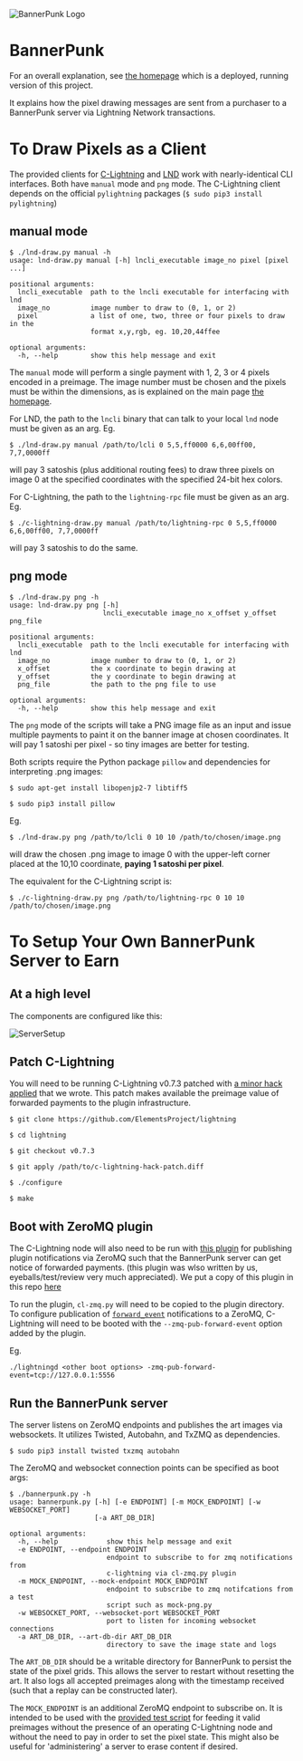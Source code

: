 ![BannerPunk Logo](frontend/htdocs/img/logo.png "BannerPunk logo")

# BannerPunk

For an overall explanation, see [the homepage](https://bannerpunk.biz) which is a deployed, running version of this project.

It explains how the pixel drawing messages are sent from a purchaser to a BannerPunk server via Lightning Network transactions.

# To Draw Pixels as a Client
The provided clients for [C-Lightning](c-lightning-draw.py) and [LND](lnd-draw.py) work with nearly-identical CLI interfaces. Both have `manual` mode and `png` mode. The C-Lightning client depends on the official `pylightning` packages (`$ sudo pip3 install pylightning`)

## manual mode

```
$ ./lnd-draw.py manual -h
usage: lnd-draw.py manual [-h] lncli_executable image_no pixel [pixel ...]

positional arguments:
  lncli_executable  path to the lncli executable for interfacing with lnd
  image_no          image number to draw to (0, 1, or 2)
  pixel             a list of one, two, three or four pixels to draw in the
                    format x,y,rgb, eg. 10,20,44ffee

optional arguments:
  -h, --help        show this help message and exit
```

The `manual` mode will perform a single payment with 1, 2, 3 or 4 pixels encoded in a preimage. The image number must be chosen and the pixels must be within the dimensions, as is explained on the main page [the homepage](https://bannerpunk.biz).

For LND, the path to the `lncli` binary that can talk to your local `lnd` node must be given as an arg. Eg.

`$ ./lnd-draw.py manual /path/to/lcli 0 5,5,ff0000 6,6,00ff00, 7,7,0000ff`

will pay 3 satoshis (plus additional routing fees) to draw three pixels on image 0 at the specified coordinates with the specified 24-bit hex colors.

For C-Lightning, the path to the `lightning-rpc` file must be given as an arg. Eg.

`$ ./c-lightning-draw.py manual /path/to/lightning-rpc 0 5,5,ff0000 6,6,00ff00, 7,7,0000ff`

will pay 3 satoshis to do the same.

## png mode

```
$ ./lnd-draw.py png -h
usage: lnd-draw.py png [-h]
                       lncli_executable image_no x_offset y_offset png_file

positional arguments:
  lncli_executable  path to the lncli executable for interfacing with lnd
  image_no          image number to draw to (0, 1, or 2)
  x_offset          the x coordinate to begin drawing at
  y_offset          the y coordinate to begin drawing at
  png_file          the path to the png file to use

optional arguments:
  -h, --help        show this help message and exit
```

The `png` mode of the scripts will take a PNG image file as an input and issue multiple payments to paint it on the banner image at chosen coordinates. It will pay 1 satoshi per pixel - so tiny images are better for testing.

Both scripts require the Python package `pillow` and dependencies for interpreting .png images:

`$ sudo apt-get install libopenjp2-7 libtiff5`

`$ sudo pip3 install pillow`

Eg.

`$ ./lnd-draw.py png /path/to/lcli 0 10 10 /path/to/chosen/image.png`

will draw the chosen .png image to image 0 with the upper-left corner placed at the 10,10 coordinate, **paying 1 satoshi per pixel**.

The equivalent for the C-Lightning script is:

`$ ./c-lightning-draw.py png /path/to/lightning-rpc 0 10 10 /path/to/chosen/image.png`


# To Setup Your Own BannerPunk Server to Earn

## At a high level
The components are configured like this:

![ServerSetup](frontend/htdocs/img/server_setup.png "server setup")

## Patch C-Lightning
You will need to be running C-Lightning v0.7.3 patched with [a minor hack applied](c-lightning-hacky-patch.diff) that we wrote. This patch makes available the preimage value of forwarded payments to the plugin infrastructure.

`$ git clone https://github.com/ElementsProject/lightning`

`$ cd lightning`

`$ git checkout v0.7.3`

`$ git apply /path/to/c-lightning-hack-patch.diff`

`$ ./configure`

`$ make`

## Boot with ZeroMQ plugin

The C-Lightning node will also need to be run with [this plugin](https://github.com/lightningd/plugins/pull/70) for publishing plugin notifications via ZeroMQ such that the BannerPunk server can get notice of forwarded payments. (this plugin was wlso written by us, eyeballs/test/review very much appreciated). We put a copy of this plugin in this repo [here](depends/cl-zmq.py)

To run the plugin, `cl-zmq.py` will need to be copied to the plugin directory. To configure publication of [`forward_event`](https://github.com/ElementsProject/lightning/blob/master/doc/PLUGINS.md#forward_event) notifications to a ZeroMQ, C-Lightning will need to be booted with the `--zmq-pub-forward-event` option added by the plugin.

Eg.

`./lightningd <other boot options> -zmq-pub-forward-event=tcp://127.0.0.1:5556`


## Run the BannerPunk server

The server listens on ZeroMQ endpoints and publishes the art images via websockets. It utilizes Twisted, Autobahn, and TxZMQ as dependencies.

`$ sudo pip3 install twisted txzmq autobahn`

The ZeroMQ and websocket connection points can be specified as boot args:

```
$ ./bannerpunk.py -h
usage: bannerpunk.py [-h] [-e ENDPOINT] [-m MOCK_ENDPOINT] [-w WEBSOCKET_PORT]
                     [-a ART_DB_DIR]

optional arguments:
  -h, --help            show this help message and exit
  -e ENDPOINT, --endpoint ENDPOINT
                        endpoint to subscribe to for zmq notifications from
                        c-lightning via cl-zmq.py plugin
  -m MOCK_ENDPOINT, --mock-endpoint MOCK_ENDPOINT
                        endpoint to subscribe to zmq notifcations from a test
                        script such as mock-png.py
  -w WEBSOCKET_PORT, --websocket-port WEBSOCKET_PORT
                        port to listen for incoming websocket connections
  -a ART_DB_DIR, --art-db-dir ART_DB_DIR
                        directory to save the image state and logs
```

The `ART_DB_DIR` should be a writable directory for BannerPunk to persist the state of the pixel grids. This allows the server to restart without resetting the art. It also logs all accepted preimages along with the timestamp received (such that a replay can be constructed later).

The `MOCK_ENDPOINT` is an additional ZeroMQ endpoint to subscribe on. It is intended to be used with the [provided test script](test/mock-png.py) for feeding it valid preimages without the presence of an operating C-Lightning node and without the need to pay in order to set the pixel state. This might also be useful for 'administering' a server to erase content if desired.

